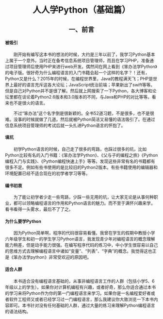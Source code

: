 # <center> 人人学Python（基础篇）</center>
## <center>一、前言</center>
#### 被吸引
&emsp;&emsp;刚开始有编写这本书的想法的时候，大约是三年以前了，我学习Python基本上属于一个意外。当时正在备考信息系统项目管理师，而且在学习PHP，准备通过项目管理师后使用PHP来进行web开发。偶然间在网上看到《笨办法学Python》的电子版。很好奇为什么编程语言的入门书籍会起一个这样的名字？！还有，Python又是什么？2015年的时候，在编程世界里，Java的教程满天飞；PHP是世界上最好的语言充斥这各大论坛；JavaScript统治前端；苹果新出了swift等等。但是自己对Python并不是很了解。然后就上网搜索了一下Python，各大博客和论坛里都在谈论着Python2.6版本和3.0版本的不同，与Java和PHP的对比等等。看来也不是很火的语言。

&emsp;&emsp;不过“笨办法”这个名字倒是很新颖的。全书52道习题，不是很多，也不是很难。没事的时候就做了几道。然后就被Python简洁又易懂的语法吸引了。在通过信息系统项目管理师的考试后就一头扎进Python语言的怀抱了。
#### 填坑
&emsp;&emsp;初学Python语言的时候，自己走了很多的弯路，也踩过很多的坑，比如Python比较有名的入门书籍：《笨办法学Python》、《父与子的编程之旅》《Python编程入门与实践》、《Python编程快速上手》等等。发现这些非常有名的书籍都有很多不足。例如有些书使用的是比较旧的Python2版本。有些书籍使用的编辑器和环境配置已经不适合现在的初学者学习等等。
#### 编书初衷
&emsp;&emsp;为了能让初学者少走一些弯路，少踩一些无用的坑，让大家无论是从事何种职业，都可以领略编程语言的作用和Python语言的魅力。而不至于满怀兴趣来学，看书看得一头雾水，最后不了了之。
#### 为什么要学Python
&emsp;&emsp;因为Python简单啊，程序的代码很容易看懂。我曾在学生的假期中教授小学六年级学生和初一的学生学习Python语言，我发现青少年对编程语言的概念理解能力稍差，但是动手能力很强。在编写程序代码的练习中，中小学生很容易以自己的思维方式去理解编程语言中诸如“变量”、“列表”、“字典”的概念。我觉得这也正是《笨办法学python》非常受欢迎的原因吧。
#### 适合人群
&emsp;&emsp;本书适合没有编程语言基础的，从事非编程语言工作的人群（包括小学5、6年级以上的学生）。如果你对计算机编程有兴趣，或者好奇，那么你适合通过本书的学习来将Python作为你的第一门编程语言来学习。如果你是一名编程爱好者或者软件工程师又或者已经学习过一门编程语言，那么我建议你大致浏览一下本书内容即可。本书针对没有任何基础的人群，通过大量的练习来理解Python编程语言的语法结构。
